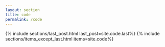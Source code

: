 ```yaml
---
layout: section
title: code 
permalink: /code
---
```

{% include sections/last_post.html last_post=site.code.last%}
{% include sections/items_except_last.html items=site.code%}
